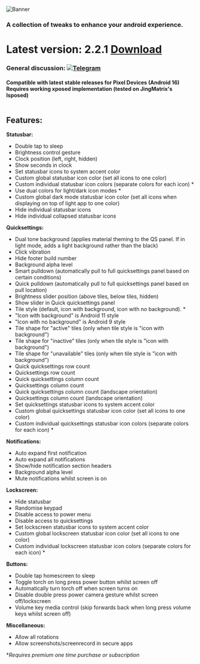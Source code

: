 ![Banner](https://github.com/mwilky/jetpack-android-enhanced/blob/master/app/src/main/assets/Banner.png?raw=true)

### A collection of tweaks to enhance your android experience.
# Latest version: 2.2.1 [Download](https://play.google.com/store/apps/details?id=com.mwilky.androidenhanced)<br/>
### General discussion: [![Telegram](https://img.shields.io/badge/Telegram-Join?logo=telegram&color=fedcba)](https://t.me/AndroidEnhanced)

#### Compatible with latest stable releases for Pixel Devices (Android 16)<br/>Requires working xposed implementation (tested on JingMatrix's lsposed)<br/><br/>
## **Features:**
**Statusbar:**
- Double tap to sleep
- Brightness control gesture
- Clock position (left, right, hidden)
- Show seconds in clock
- Set statusbar icons to system accent color
- Custom global statusbar icon color (set all icons to one color)
- Custom individual statusbar icon colors (separate colors for each icon) *
- Use dual colors for light/dark icon modes *
- Custom global dark mode statusbar icon color (set all icons when displaying on top of light app to one color)
- Hide individual statusbar icons
- Hide individual collapsed statusbar icons

**Quicksettings:**
- Dual tone background (applies material theming to the QS panel. If in light mode, adds a light background rather than the black)
- Click vibration
- Hide footer build number
- Background alpha level
- Smart pulldown (automatically pull to full quicksettings panel based on certain conditions)
- Quick pulldown (automatically pull to full quicksettings panel based on pull location)
- Brightness slider position (above tiles, below tiles, hidden)
- Show slider in Quick quicksettings panel
- Tile style (default, icon with background, icon with no background). *
- "Icon with background" is Android 11 style
- "Icon with no background" is Android 9 style
- Tile shape for "active" tiles (only when tile style is "icon with background")
- Tile shape for "inactive" tiles (only when tile style is "icon with background")
- Tile shape for "unavailable" tiles (only when tile style is "icon with background")
- Quick quicksettings row count
- Quicksettings row count
- Quick quicksettings column count
- Quicksettings column count
- Quick quicksettings column count (landscape orientation)
- Quicksettings column count (landscape orientation)
- Set quicksettings statusbar icons to system accent color
- Custom global quicksettings statusbar icon color (set all icons to one color)
- Custom individual quicksettings statusbar icon colors (separate colors for each icon) *

**Notifications:**
- Auto expand first notification
- Auto expand all notifications
- Show/hide notification section headers
- Background alpha level
- Mute notifications whilst screen is on

**Lockscreen:**
- Hide statusbar
- Randomise keypad
- Disable access to power menu
- Disable access to quicksettings
- Set lockscreen statusbar icons to system accent color
- Custom global lockscreen statusbar icon color (set all icons to one color)
- Custom individual lockscreen statusbar icon colors (separate colors for each icon) *

**Buttons:**
- Double tap homescreen to sleep
- Toggle torch on long press power button whilst screen off
- Automatically turn torch off when screen turns on
- Disable double press power camera gesture whilst screen off/lockscreen
- Volume key media control (skip forwards back when long press volume keys whilst screen off)

**Miscellaneous:**
- Allow all rotations
- Allow screenshots/screenrecord in secure apps


\**Requires premium one time purchase or subscription*

